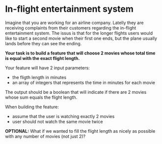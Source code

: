 # In-flight entertainment system

Imagine that you are working for an airline company. 
Latelly they are receiving complaints from their customers regarding the in-flight entertainment system.
The issus is that for the longer flights users would like to start a second movie when their first one ends, but the plane usually lands before they can see the ending.

**Your task is to build a feature that will choose 2 movies whose total time is equal with the exact flight length.**

Your feature will have 2 input parameters:

* the fligth length in minutes
* an array of integers that represents the time in minutes for each movie

The output should be a boolean that will indicate if there are 2 movies whose sum equals the flight length.

When building the feature:

* assume that the user is watching exactly 2 movies
* user should not watch the same movie twice

**OPTIONAL:** What if we wanted to fill the flight length as nicely as possible with any number of movies (not just 2)? 